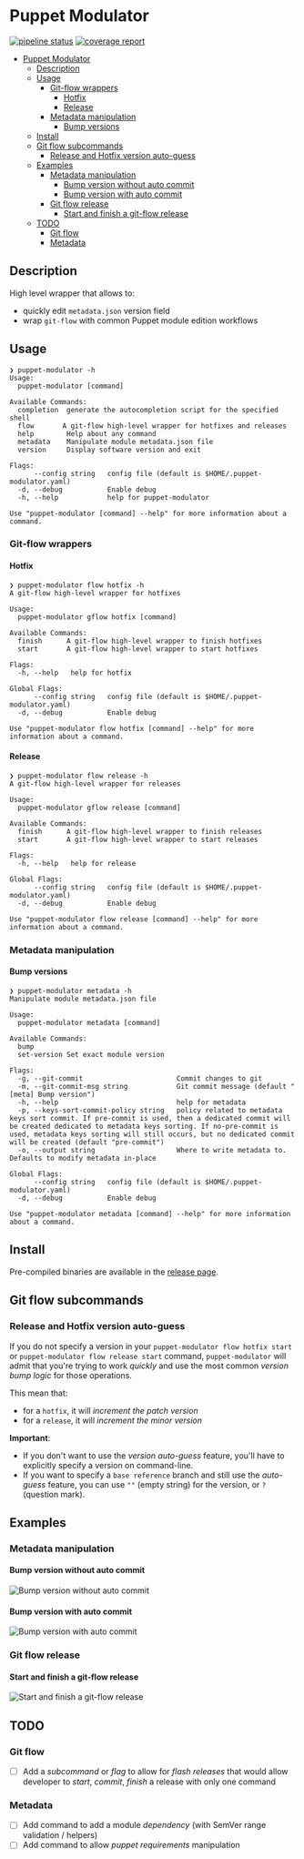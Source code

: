 # Puppet Modulator

[![pipeline status](https://gitlab.in2p3.fr/cc-in2p3-puppet-master-tools/puppet-modulator/badges/develop/pipeline.svg)](https://gitlab.in2p3.fr/cc-in2p3-puppet-master-tools/puppet-modulator/-/commits/develop)
[![coverage report](https://gitlab.in2p3.fr/cc-in2p3-puppet-master-tools/puppet-modulator/badges/develop/coverage.svg)](https://gitlab.in2p3.fr/cc-in2p3-puppet-master-tools/puppet-modulator/-/commits/develop)

- [Puppet Modulator](#puppet-modulator)
  - [Description](#description)
  - [Usage](#usage)
    - [Git-flow wrappers](#git-flow-wrappers)
      - [Hotfix](#hotfix)
      - [Release](#release)
    - [Metadata manipulation](#metadata-manipulation)
      - [Bump versions](#bump-versions)
  - [Install](#install)
  - [Git flow subcommands](#git-flow-subcommands)
    - [Release and Hotfix version auto-guess](#release-and-hotfix-version-auto-guess)
  - [Examples](#examples)
    - [Metadata manipulation](#metadata-manipulation-1)
      - [Bump version without auto commit](#bump-version-without-auto-commit)
      - [Bump version with auto commit](#bump-version-with-auto-commit)
    - [Git flow release](#git-flow-release)
      - [Start and finish a git-flow release](#start-and-finish-a-git-flow-release)
  - [TODO](#todo)
    - [Git flow](#git-flow)
    - [Metadata](#metadata)

## Description

High level wrapper that allows to:
* quickly edit `metadata.json` version field
* wrap `git-flow` with common Puppet module edition workflows

## Usage

```
❯ puppet-modulator -h
Usage:
  puppet-modulator [command]

Available Commands:
  completion  generate the autocompletion script for the specified shell
  flow       A git-flow high-level wrapper for hotfixes and releases
  help        Help about any command
  metadata    Manipulate module metadata.json file
  version     Display software version and exit

Flags:
      --config string   config file (default is $HOME/.puppet-modulator.yaml)
  -d, --debug           Enable debug
  -h, --help            help for puppet-modulator

Use "puppet-modulator [command] --help" for more information about a command.
```

### Git-flow wrappers

#### Hotfix

```
❯ puppet-modulator flow hotfix -h
A git-flow high-level wrapper for hotfixes

Usage:
  puppet-modulator gflow hotfix [command]

Available Commands:
  finish      A git-flow high-level wrapper to finish hotfixes
  start       A git-flow high-level wrapper to start hotfixes

Flags:
  -h, --help   help for hotfix

Global Flags:
      --config string   config file (default is $HOME/.puppet-modulator.yaml)
  -d, --debug           Enable debug

Use "puppet-modulator flow hotfix [command] --help" for more information about a command.
```

#### Release

```
❯ puppet-modulator flow release -h
A git-flow high-level wrapper for releases

Usage:
  puppet-modulator gflow release [command]

Available Commands:
  finish      A git-flow high-level wrapper to finish releases
  start       A git-flow high-level wrapper to start releases

Flags:
  -h, --help   help for release

Global Flags:
      --config string   config file (default is $HOME/.puppet-modulator.yaml)
  -d, --debug           Enable debug

Use "puppet-modulator flow release [command] --help" for more information about a command.
```

### Metadata manipulation

#### Bump versions

```
❯ puppet-modulator metadata -h
Manipulate module metadata.json file

Usage:
  puppet-modulator metadata [command]

Available Commands:
  bump
  set-version Set exact module version

Flags:
  -g, --git-commit                       Commit changes to git
  -m, --git-commit-msg string            Git commit message (default "[meta] Bump version")
  -h, --help                             help for metadata
  -p, --keys-sort-commit-policy string   policy related to metadata keys sort commit. If pre-commit is used, then a dedicated commit will be created dedicated to metadata keys sorting. If no-pre-commit is used, metadata keys sorting will still occurs, but no dedicated commit will be created (default "pre-commit")
  -o, --output string                    Where to write metadata to. Defaults to modify metadata in-place

Global Flags:
      --config string   config file (default is $HOME/.puppet-modulator.yaml)
  -d, --debug           Enable debug

Use "puppet-modulator metadata [command] --help" for more information about a command.
```

## Install

Pre-compiled binaries are available in the [release page](https://gitlab.in2p3.fr/cc-in2p3-puppet-master-tools/puppet-modulator/-/releases).

## Git flow subcommands

### Release and Hotfix version auto-guess

If you do not specify a version in your `puppet-modulator flow hotfix start` or `puppet-modulator flow release start` command, `puppet-modulator` will admit that you're trying to work _quickly_ and use the most common _version bump logic_ for those operations.

This mean that:
* for a `hotfix`, it will _increment the patch version_
* for a `release`, it will _increment the minor version_

**Important**:
* If you don't want to use the _version auto-guess_ feature, you'll have to explicitly specify a version on command-line.
* If you want to specify a `base reference` branch and still use the _auto-guess_ feature, you can use `""` (empty string) for the version, or `?` (question mark).

## Examples

### Metadata manipulation

#### Bump version without auto commit

![Bump version without auto commit](doc/modulator_metadata_bump.gif)

#### Bump version with auto commit

![Bump version with auto commit](doc/modulator_metadata_bump_autocommit.gif)

### Git flow release

#### Start and finish a git-flow release

![Start and finish a git-flow release](doc/modulator_release_start_finish.gif)

## TODO

### Git flow

* [ ] Add a _subcommand_ or _flag_ to allow for _flash releases_ that would allow developer to _start_, _commit_, _finish_ a release with only one command

### Metadata

* [ ] Add command to add a module _dependency_ (with SemVer range validation / helpers)
* [ ] Add command to allow _puppet requirements_ manipulation
